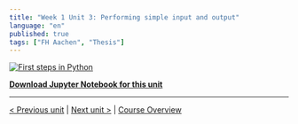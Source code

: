 ```yaml
---
title: "Week 1 Unit 3: Performing simple input and output"
language: "en"
published: true
tags: ["FH Aachen", "Thesis"]
---
```


[![First steps in Python](https://img.youtube.com/vi/PbZF55lhyik/hqdefault.jpg)](https://youtu.be/PbZF55lhyik)

[**Download Jupyter Notebook for this unit**](files/Week_1_Unit_3_simpinp_notebook.ipynb)

---

[< Previous unit](/teaching/python-mooc/week1_unit3_selftest) | [Next unit >](/teaching/python-mooc/week1_unit2_selftest) |
[Course Overview](/teaching/python-mooc)